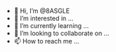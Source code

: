 - 👋 Hi, I’m @8ASGLE
- 👀 I’m interested in ...
- 🌱 I’m currently learning ...
- 💞️ I’m looking to collaborate on ...
- 📫 How to reach me ...

<!---
8ASGLE/8ASGLE is a ✨ special ✨ repository because its `README.md` (this file) appears on your GitHub profile.
You can click the Preview link to take a look at your changes.
--->

